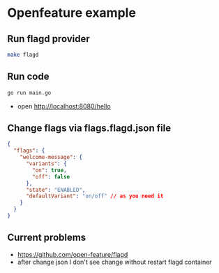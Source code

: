 # Openfeature example

## Run flagd provider

```sh
make flagd
```

## Run code

```sh
go run main.go
```

- open <http://localhost:8080/hello>

## Change flags via flags.flagd.json file

```json
{
  "flags": {
    "welcome-message": {
      "variants": {
        "on": true,
        "off": false
      },
      "state": "ENABLED",
      "defaultVariant": "on/off" // as you need it
    }
  }
}
```

## Current problems

- <https://github.com/open-feature/flagd>
- after change json I don't see change without restart flagd container
